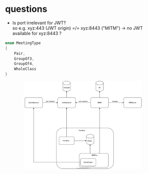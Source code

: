 # questions
 - Is port irrelevant for JWT?  
   so e.g. xyz:443 (JWT origin) =/= xyz:8443 ("MITM") → no JWT available for xyz:8443 ?

```c#
enum MeetingType  
{
    Pair,
    GroupOf3,
    GroupOf4,
    WholeClass
}
```

<div style="display:flex; justify-content:center;" >
    <img width="75%" height="75%" src="https://raw.githubusercontent.com/alSku/javascript_seminar_group_c/master/docs/component_diag.svg" />
</div>
